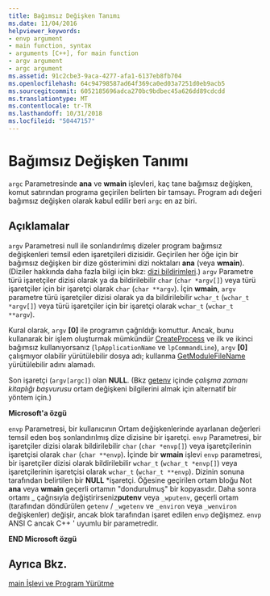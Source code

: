 ```yaml
---
title: Bağımsız Değişken Tanımı
ms.date: 11/04/2016
helpviewer_keywords:
- envp argument
- main function, syntax
- arguments [C++], for main function
- argv argument
- argc argument
ms.assetid: 91c2cbe3-9aca-4277-afa1-6137eb8fb704
ms.openlocfilehash: 64c94798587ad64f369ca0ed03a7251d0eb9acb5
ms.sourcegitcommit: 6052185696adca270bc9bdbec45a626dd89cdcdd
ms.translationtype: MT
ms.contentlocale: tr-TR
ms.lasthandoff: 10/31/2018
ms.locfileid: "50447157"
---
```

# <a name="argument-description"></a>Bağımsız Değişken Tanımı

`argc` Parametresinde **ana** ve **wmain** işlevleri, kaç tane bağımsız değişken, komut satırından programa geçirilen belirten bir tamsayı. Program adı değeri bağımsız değişken olarak kabul edilir beri `argc` en az biri.

## <a name="remarks"></a>Açıklamalar

`argv` Parametresi null ile sonlandırılmış dizeler program bağımsız değişkenleri temsil eden işaretçileri dizisidir. Geçirilen her öğe için bir bağımsız değişken bir dize gösterimini dizi noktaları **ana** (veya **wmain**). (Diziler hakkında daha fazla bilgi için bkz: [dizi bildirimleri](../c-language/array-declarations.md).) `argv` Parametre türü işaretçiler dizisi olarak ya da bildirilebilir `char` (`char *argv[]`) veya türü işaretçiler için bir işaretçi olarak `char` (`char **argv`). İçin **wmain**, `argv` parametre türü işaretçiler dizisi olarak ya da bildirilebilir `wchar_t` (`wchar_t *argv[]`) veya türü işaretçiler için bir işaretçi olarak `wchar_t` (`wchar_t **argv`).

Kural olarak, `argv` **[0]** ile programın çağrıldığı komuttur.  Ancak, bunu kullanarak bir işlem oluşturmak mümkündür [CreateProcess](/windows/desktop/api/processthreadsapi/nf-processthreadsapi-createprocessa) ve ilk ve ikinci bağımsız kullanıyorsanız (`lpApplicationName` ve `lpCommandLine`), `argv` **[0]** çalışmıyor olabilir yürütülebilir dosya adı; kullanma [GetModuleFileName](/windows/desktop/api/libloaderapi/nf-libloaderapi-getmodulefilenamea) yürütülebilir adını alamadı.

Son işaretçi (`argv[argc]`) olan **NULL**. (Bkz [getenv](../c-runtime-library/reference/getenv-wgetenv.md) içinde *çalışma zamanı kitaplığı başvurusu* ortam değişkeni bilgilerini almak için alternatif bir yöntem için.)

**Microsoft'a özgü**

`envp` Parametresi, bir kullanıcının Ortam değişkenlerinde ayarlanan değerleri temsil eden boş sonlandırılmış dize dizisine bir işaretçi. `envp` Parametresi, bir işaretçiler dizisi olarak bildirilebilir `char` (`char *envp[]`) veya işaretçilerinin işaretçisi olarak `char` (`char **envp`). İçinde bir **wmain** işlevi `envp` parametresi, bir işaretçiler dizisi olarak bildirilebilir `wchar_t` (`wchar_t *envp[]`) veya işaretçilerinin işaretçisi olarak `wchar_t` (`wchar_t **envp`). Dizinin sonuna tarafından belirtilen bir **NULL** \*işaretçi. Öğesine geçirilen ortam bloğu Not **ana** veya **wmain** geçerli ortamın "dondurulmuş" bir kopyasıdır. Daha sonra ortamı _ çağrısıyla değiştirirseniz**putenv** veya `_wputenv`, geçerli ortam (tarafından döndürülen `getenv` / `_wgetenv` ve `_environ` veya `_wenviron` değişkenler) değişir, ancak blok tarafından işaret edilen `envp` değişmez. `envp` ANSI C ancak C++ ' uyumlu bir parametredir.

**END Microsoft özgü**

## <a name="see-also"></a>Ayrıca Bkz.

[main İşlevi ve Program Yürütme](../c-language/main-function-and-program-execution.md)